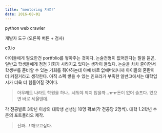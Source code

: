 ```yaml
---
title: "mentoring 자료!"
date: 2016-08-01
---
```


python web crawler

개발자 도구 (오른쪽 버튼 + 검사)

c9.io

아이들에게 필요한건 portfolio를 쌓아주는 것이다. 논술전형이 없어진다는 말을 듣곤, 일반고 학생들에게 점점 기회가 사라지고 있다는 생각이 들었다. 논술을 차차 줄이면서 학생부를 준비할 수 있는 기회를 줘야하는데 아예 바로 없애버리니까 아이들의 혼란이 더 커질거라고 생각한다. 아직 스펙 쌓을 수 있는 인프라가 부족한 일반고에서는 대학입시가 더욱 더 힘들어질 것이다.

>아무래도 나라도 학원을 하나...세워야 되지 않을까...ㅠㅠ돈이 없어 슬프다. 있으면 바로 세울텐데.

각 전공별로 3학년 이상의 대학생 선생님 10명 확보(각 전공당 2명씩). 대학 1.2학년 수준의 포트폴리오 제작.

>진짜...! 해보고싶다.

